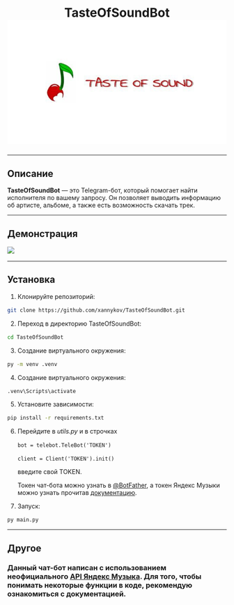 <div align="center">
    <h1> TasteOfSoundBot
    <br>
    <img src="https://github.com/xannykov/TasteOfSoundBot/blob/main/src/header.jpg"/>
</div>

___
## Описание
**TasteOfSoundBot** — это Telegram-бот, который помогает найти исполнителя по вашему запросу. Он позволяет выводить информацию об артисте, альбоме, а также есть возможность скачать трек.
___
## Демонстрация

<img src="https://github.com/xannykov/TasteOfSoundBot/blob/main/src/demonstration.gif"/>

___
## Установка

1. Клонируйте репозиторий:

  ```sh
  git clone https://github.com/xannykov/TasteOfSoundBot.git
  ```

2. Переход в директорию TasteOfSoundBot:

  ```sh
  cd TasteOfSoundBot
  ```

3. Создание виртуального окружения:

  ```sh
  py -m venv .venv
  ```

4. Создание виртуального окружения:

```sh
.venv\Scripts\activate
```

5. Установите зависимости:

  ```sh
  pip install -r requirements.txt
  ```

6. Перейдите в *utils.py* и в строчках 
   
   ```bot = telebot.TeleBot('TOKEN')``` 

   ```client = Client('TOKEN').init()``` 
   
   введите свой TOKEN.

   Токен чат-бота можно узнать в [@BotFather](https://t.me/BotFather), а токен Яндекс Музыки можно узнать прочитав [документацию](https://yandex-music.readthedocs.io/en/main/index.html#id3).

7. Запуск:
   
  ```sh
  py main.py
  ```
___

## Другое

### Данный чат-бот написан с использованием неофициального [API Яндекс Музыка](https://yandex-music.readthedocs.io/en/main/index.html). Для того, чтобы понимать некоторые функции в коде, рекомендую ознакомиться с документацией.